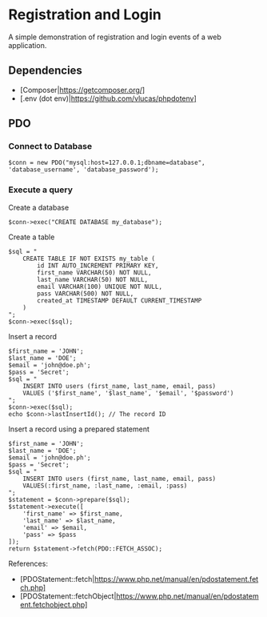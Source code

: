 # Registration and Login

A simple demonstration of registration and login events of a web application.

## Dependencies

- [Composer|https://getcomposer.org/]
- [.env (dot env)|https://github.com/vlucas/phpdotenv]

## PDO

### Connect to Database

`$conn = new PDO("mysql:host=127.0.0.1;dbname=database", 'database_username', 'database_password');`

### Execute a query

Create a database

```
$conn->exec("CREATE DATABASE my_database");
```

Create a table

```
$sql = "
	CREATE TABLE IF NOT EXISTS my_table (
		id INT AUTO_INCREMENT PRIMARY KEY,
		first_name VARCHAR(50) NOT NULL,
		last_name VARCHAR(50) NOT NULL,
		email VARCHAR(100) UNIQUE NOT NULL,
		pass VARCHAR(500) NOT NULL,
		created_at TIMESTAMP DEFAULT CURRENT_TIMESTAMP
	)
";
$conn->exec($sql);
```

Insert a record

```
$first_name = 'JOHN';
$last_name = 'DOE';
$email = 'john@doe.ph';
$pass = 'Secret';
$sql = "
	INSERT INTO users (first_name, last_name, email, pass)
	VALUES ('$first_name', '$last_name', '$email', '$password')
";
$conn->exec($sql);
echo $conn->lastInsertId(); // The record ID
```

Insert a record using a prepared statement

```
$first_name = 'JOHN';
$last_name = 'DOE';
$email = 'john@doe.ph';
$pass = 'Secret';
$sql = "
	INSERT INTO users (first_name, last_name, email, pass)
	VALUES(:first_name, :last_name, :email, :pass)
";
$statement = $conn->prepare($sql);
$statement->execute([
	'first_name' => $first_name,
	'last_name' => $last_name,
	'email' => $email,
	'pass' => $pass
]);
return $statement->fetch(PDO::FETCH_ASSOC);
```
References:
- [PDOStatement::fetch|https://www.php.net/manual/en/pdostatement.fetch.php]
- [PDOStatement::fetchObject|https://www.php.net/manual/en/pdostatement.fetchobject.php]
